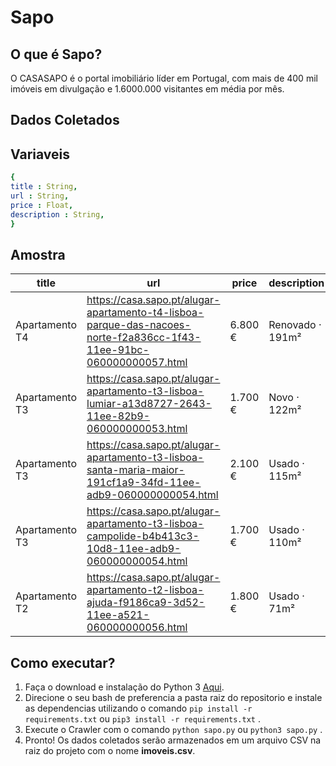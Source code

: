 # **Sapo**

## O que é Sapo?

O CASASAPO é o portal imobiliário líder em Portugal, com mais de 400 mil imóveis em divulgação e 1.6000.000 visitantes em média por mês.

## **Dados Coletados**

## Variaveis

```yaml
{
title : String,
url : String,
price : Float,
description : String,
}
```

## Amostra

| title | url | price | description |
|---|---|---|---|
| Apartamento T4 | https://casa.sapo.pt/alugar-apartamento-t4-lisboa-parque-das-nacoes-norte-f2a836cc-1f43-11ee-91bc-060000000057.html | 6.800 € | Renovado · 191m² |
| Apartamento T3 | https://casa.sapo.pt/alugar-apartamento-t3-lisboa-lumiar-a13d8727-2643-11ee-82b9-060000000053.html | 1.700 € | Novo · 122m² |
| Apartamento T3 | https://casa.sapo.pt/alugar-apartamento-t3-lisboa-santa-maria-maior-191cf1a9-34fd-11ee-adb9-060000000054.html | 2.100 € | Usado · 115m² |
| Apartamento T3 | https://casa.sapo.pt/alugar-apartamento-t3-lisboa-campolide-b4b413c3-10d8-11ee-adb9-060000000054.html | 1.700 € | Usado · 110m² |
| Apartamento T2 | https://casa.sapo.pt/alugar-apartamento-t2-lisboa-ajuda-f9186ca9-3d52-11ee-a521-060000000056.html | 1.800 € | Usado · 71m² |

## Como executar?

1. Faça o download e instalação do Python 3 [Aqui](https://www.python.org/).
2. Direcione o seu bash de preferencia a pasta raiz do repositorio e instale as dependencias utilizando o comando ```pip install -r requirements.txt``` ou ```pip3 install -r requirements.txt``` .
3. Execute o Crawler com o comando ```python sapo.py``` ou ```python3 sapo.py``` .
4. Pronto! Os dados coletados serão armazenados em um arquivo CSV na raiz do projeto com o nome **imoveis.csv**.
